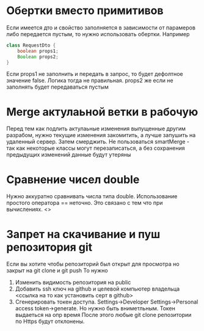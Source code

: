 # Обертки вместо примитивов

Если имеется дто и свойство заполняется в зависимости от парамеров либо передается пустым, то нужно использовать
обертки.
Например

```java
class RequestDto {
    boolean props1;
    Boolean props2;
}
```

Если props1 не заполнить и передать в запрос, то будет дефолтное значение false. Логика тогда не правильная.
props2 же если не заполнять будет передаваться пустым

# Merge актулаьной ветки в рабочую

Перед тем как подлить актулаьные изменения выпущенные другим разрабом, нужно текущие изменения закомитить, а лучше
запушить на удаленный сервер.
Затем смерджить.
Не пользоваться smartMerge - так как некоторые классы могут перезаписаться, а без сохранения предыдущих изменений данные
будут утеряны

# Сравнение чисел double
Нужно аккуратно сравнивать числа типа double. Использование простого оператора == неточно.
Это связано с тем что при вычислениях.
<>

# Запрет на скачивание и пуш репозитория git
Если вы хотите чтобы репозиторий был открыт для просмотра но закрыт на  git clone и git push
То нужно
1) Изменить видимость репозитория на public
2) Добавить ssh ключ на github и целевой компьютер владельца 
    <ссылка на то как установить серт в github>
3) Сгенерировать токен доступа. Settings->Developer Settings->Personal access token->generate. Но нужно быть вниметльным. Токен выдаеться на опр время
После этого любые git clone репозитории по Https будут отклонены.
